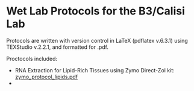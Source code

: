 # Wet Lab Protocols for the B3/Calisi Lab

Protocols are written with version control in LaTeX (pdflatex v.6.3.1) using TEXStudio v.2.2.1, and formatted for .pdf. 

Proctocols included: 
* RNA Extraction for Lipid-Rich Tissues using Zymo Direct-Zol kit: [zymo_protocol_lipids.pdf](https://github.com/vsfarrar/protocols-b3-lab/blob/main/zymo_protocol_lipids.pdf)
*
